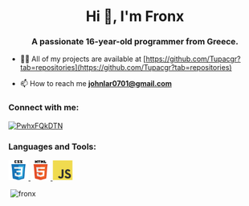 <h1 align="center">Hi 👋, I'm Fronx</h1>
<h3 align="center">A passionate 16-year-old programmer from Greece.</h3>

- 👨‍💻 All of my projects are available at [https://github.com/Tupacgr?tab=repositories](https://github.com/Tupacgr?tab=repositories)

- 📫 How to reach me **johnlar0701@gmail.com**

<h3 align="left">Connect with me:</h3>
<p align="left">
<a href="https://discord.gg/PwhxFQkDTN" target="blank"><img align="center" src="https://raw.githubusercontent.com/rahuldkjain/github-profile-readme-generator/master/src/images/icons/Social/discord.svg" alt="PwhxFQkDTN" height="30" width="40" /></a>
</p>

<h3 align="left">Languages and Tools:</h3>
<p align="left"> <a href="https://www.w3schools.com/css/" target="_blank" rel="noreferrer"> <img src="https://raw.githubusercontent.com/devicons/devicon/master/icons/css3/css3-original-wordmark.svg" alt="css3" width="40" height="40"/> </a> <a href="https://www.w3.org/html/" target="_blank" rel="noreferrer"> <img src="https://raw.githubusercontent.com/devicons/devicon/master/icons/html5/html5-original-wordmark.svg" alt="html5" width="40" height="40"/> </a> <a href="https://developer.mozilla.org/en-US/docs/Web/JavaScript" target="_blank" rel="noreferrer"> <img src="https://raw.githubusercontent.com/devicons/devicon/master/icons/javascript/javascript-original.svg" alt="javascript" width="40" height="40"/> </a> </p>

<p>&nbsp;<img align="center" src="https://github-readme-stats.vercel.app/api?username=Tupacgr&show_icons=true&locale=en" alt="fronx" /></p>
